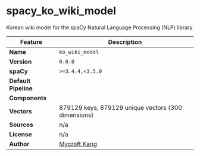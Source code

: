 # spacy_ko_wiki_model
Korean wiki model for the spaCy Natural Language Processing (NLP) library

| Feature | Description |
| --- | --- |
| **Name** | `ko_wiki_model` |
| **Version** | `0.0.0` |
| **spaCy** | `>=3.4.4,<3.5.0` |
| **Default Pipeline** |  |
| **Components** |  |
| **Vectors** | 879129 keys, 879129 unique vectors (300 dimensions) |
| **Sources** | n/a |
| **License** | n/a |
| **Author** | [Mycroft Kang]() |
